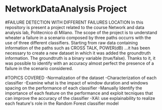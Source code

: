# NetworkDataAnalysis Project
#FAILURE DETECTION WITH DIFFERENT FAILURES LOCATION
In this repository is present a project related to the course Network and data analysis lab, Politecnico di Milano.
The scope of the project is to understand wheater a failure in a scenario composed by three paths occurrs
with the use of three different classifiers.
Starting from raw data containing information of the paths such as CROSS TALK, POWER(dB) ...it has been necessary to create
a new dataset in which it was added the groundtruth information.
The groundtruth is a binary variable (true/false). Thanks to it, it was possible to identify with an accuracy almost perfect the
presence of a failure in the scenario considered.

#TOPICS COVERED
-Normalization of the dataset
-Characterization of each classifier
-Examine what is the impact of window duration and windows
spacing on the performance of each classifier
-Manually Identify the importance of each feature on the performance
and exploit tecniques that can improve the accuracy of the classifier
-XAI: use explainability to realize each feature's role in the Random
Forest classifier model
